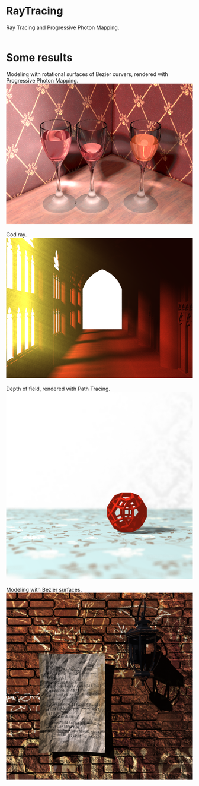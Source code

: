 # RayTracing
Ray Tracing and Progressive Photon Mapping. <br>
<br>
# Some results <br>
Modeling with rotational surfaces of Bezier curvers, rendered with Progressive Photon Mapping. <br>
![Output_Wine](https://github.com/FlyingGiraffe/RayTracing/blob/master/Output/Wine.png) <br>
<br>
God ray.<br>
![Output_Corridor](https://github.com/FlyingGiraffe/RayTracing/blob/master/Output/Corridor.png) <br>
<br>
Depth of field, rendered with Path Tracing. <br>
![Output_Icosahedron](https://github.com/FlyingGiraffe/RayTracing/blob/master/Output/Icosahedron.png) <br>
<br>
Modeling with Bezier surfaces.
![Output_WallAndPaper](https://github.com/FlyingGiraffe/RayTracing/blob/master/Output/WallAndPaper.png) <br>
